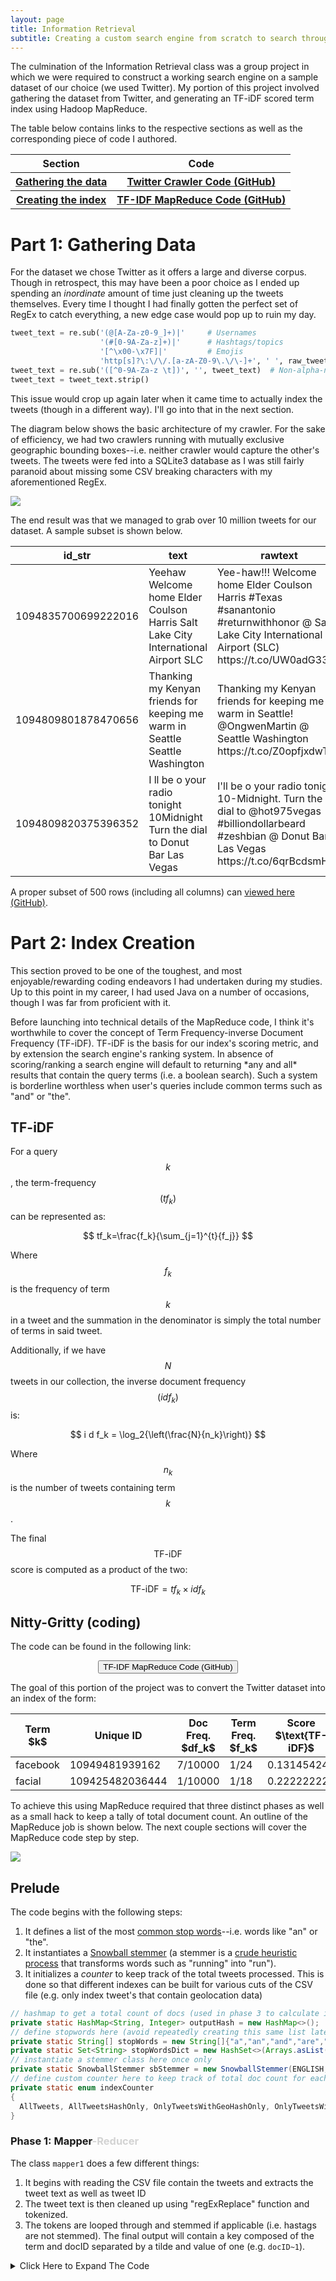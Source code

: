 ```yaml
---
layout: page
title: Information Retrieval
subtitle: Creating a custom search engine from scratch to search through archived Tweets.
---
```


<p class="myquote">
The culmination of the Information Retrieval class was a group project in which we were required to construct a working search engine on a sample dataset of our choice (we used Twitter).  My portion of this project involved gathering the dataset from Twitter, and generating an TF-iDF scored term index using Hadoop MapReduce. <br>
</p>


The table below contains links to the respective sections as well as the corresponding piece of code I authored.
<table class="tg">
<tr style="border-bottom: 1px solid black; border-top: 0px solid white">
  <th class="col1 bld">Section</th>
  <th class="col2 bld">Code</th>
</tr>
  <tr style="background-color: white;">
    <th class="col1"><a href="#part1">Gathering the data</a></th>
    <th class="col2"><a href="https://github.com/adik0861/adik0861.github.io/blob/master/assets/code/mr/twcrawler.py">Twitter Crawler Code (GitHub)</a></th>
  </tr>
  <tr style="background-color: white;">
  <th class="col1"><a href="#part2">Creating the index</a></th>
  <th class="col2"><a href="https://github.com/adik0861/adik0861.github.io/blob/master/assets/code/mr/mrPhase_Final.java">TF-IDF MapReduce Code (GitHub)</a></th>
  </tr>
</table>


<!-- The final output of our combined efforts yielded a search engine built using `react.js`, and can be seen in the screenshots below.

* * *

<p class="caption">Search results of Tweets using the query "the kids basketball".</p>
![Search Engine Output](/assets/code/mr/Example1.png "Search Engine Output")

* * *

<p class="caption">Search results for query "superbowl sport" shown across a map (this only works for Tweets with associated geolocation enabled).</p>
![Map of Results](/assets/code/mr/Example2.png "Map of Results")

* * *

<p class="caption">Timeline of search results for query "hollywood california".</p>
![Timeline of Results](/assets/code/mr/Example3.png "Timeline of Results")

* * * -->

# <a name="part1"></a> Part 1: Gathering Data
<!-- <div style="text-align:center; width=768px;">
  <a href="/assets/code/mr/mrPhase_Final.java">
    <input  type="button"
            class="bigButton"
            value="PyTweet Crawler Code (GitHub)"
            href="/assets/code/mr/twcrawler.py"/>
  </a>
</div> -->

For the dataset we chose Twitter as it offers a large and diverse corpus.  Though in retrospect, this may have been a poor choice as I ended up spending an _inordinate_ amount of time just cleaning up the tweets themselves.  Every time I thought I had finally gotten the perfect set of RegEx to catch everything, a new edge case would pop up to ruin my day.

<!-- ```python
                    # Usernames
tweet_text = re.sub('(@[A-Za-z0-9_]+)|'
                    # Hashtags/topics
                    '(#[0-9A-Za-z]+)|'
                    # Emojis
                    '[^\x00-\x7F]|'
                    # URLs
                    'http[s]?\:\/\/.[a-zA-Z0-9\.\/\-]+'
                    , ' ', raw_tweet_text)
                    # Non-alpha-numeric
tweet_text = re.sub('([^0-9A-Za-z \t])', '', tweet_text)
tweet_text = tweet_text.strip()
``` -->

```python
tweet_text = re.sub('(@[A-Za-z0-9_]+)|'     # Usernames
                    '(#[0-9A-Za-z]+)|'      # Hashtags/topics
                    '[^\x00-\x7F]|'         # Emojis
                    'http[s]?\:\/\/.[a-zA-Z0-9\.\/\-]+', ' ', raw_tweet_text) # URLs
tweet_text = re.sub('([^0-9A-Za-z \t])', '', tweet_text)  # Non-alpha-numeric
tweet_text = tweet_text.strip()
```


This issue would crop up again later when it came time to actually index the tweets (though in a different way).  I'll go into that in the next section.

The diagram below shows the basic architecture of my crawler.  For the sake of efficiency, we had two crawlers running with mutually exclusive geographic bounding boxes--i.e. neither crawler would capture the other's tweets.  The tweets were fed into a SQLite3 database as I was still fairly paranoid about missing some CSV breaking characters with my aforementioned RegEx.

<!-- <img class="centerimg" src="/img/project1/Crawler-Architecture.jpg"> -->
<img class="centerimg" src="/img/project1/Crawler-Architecture.webp">


The end result was that we managed to grab over 10 million tweets for our dataset.  A sample subset is shown below.

<table class="tableizer-table">
   <thead>
      <tr class="tableizer-firstrow">
         <th>id_str</th>
         <th>text</th>
         <th>rawtext</th>
      </tr>
   </thead>
   <tbody>
      <tr>
         <td style="white-space: nowrap;">1094835700699222016</td>
         <td style="text-align:left;">Yeehaw Welcome home Elder Coulson Harris Salt Lake City International Airport SLC</td>
         <td style="text-align:left;">Yee-haw!!! Welcome home Elder Coulson Harris #Texas #sanantonio #returnwithhonor @ Salt Lake City International Airport (SLC) https://t.co/UW0adG331S</td>
      </tr>
      <tr>
         <td style="white-space: nowrap;">1094809801878470656</td>
         <td style="text-align:left;">Thanking my Kenyan friends for keeping me warm in Seattle Seattle Washington</td>
         <td style="text-align:left;">Thanking my Kenyan friends for keeping me warm in Seattle! @OngwenMartin @ Seattle Washington https://t.co/Z0opfjxdwT</td>
      </tr>
      <tr>
         <td style="white-space: nowrap;">1094809820375396352</td>
         <td style="text-align:left;">I ll be o your radio tonight 10Midnight Turn the dial to Donut Bar Las Vegas</td>
         <td style="text-align:left;">I'll be o your radio tonight 10-Midnight. Turn the dial to @hot975vegas #billiondollarbeard #zeshbian @ Donut Bar Las Vegas https://t.co/6qrBcdsmHC</td>
      </tr>
   </tbody>
</table>

A proper subset of 500 rows (including all columns) can [viewed here (GitHub)](https://github.com/adik0861/adik0861.github.io/blob/master/assets/code/mr/tweets_10K_subset.csv).

# <a name="part2"></a> Part 2: Index Creation

<p class="myquote">
This section proved to be one of the toughest, and most enjoyable/rewarding coding endeavors I had undertaken during my studies.  Up to this point in my career, I had used Java on a number of occasions, though I was far from proficient with it.
</p>
<!-- The foundation of any search engine is the index on which it operates, or stated another way: a search engine is only as good as its index (disregarding more advanced topics like query parsing). -->
Before launching into technical details of the MapReduce code, I think it's worthwhile to cover the concept of Term Frequency-inverse Document Frequency (TF-iDF).  TF-iDF is the basis for our index's scoring metric, and by extension the search engine's ranking system.  In absence of scoring/ranking a search engine will default to returning *any and all* results that contain the query terms (i.e. a boolean search).  Such a system is borderline worthless when user's queries include common terms such as "and" or "the".

## TF-iDF

For a query $$k$$, the term-frequency $$(tf_k)$$ can be represented as:

$$
tf_k=\frac{f_k}{\sum_{j=1}^{t}{f_j}}
$$

Where $$f_k$$ is the frequency of term $$k$$ in a tweet and the summation in the denominator is simply the total number of terms in said tweet.

Additionally, if we have $$N$$ tweets in our collection, the inverse document frequency $$(idf_k)$$ is:

$$
i d f_k = \log_2{\left(\frac{N}{n_k}\right)}
$$

Where $$n_k$$ is the number of tweets containing term $$k$$.

The final $$\text{TF-iDF}$$ score is computed as a product of the two:

$$
\text{TF-iDF} = tf_k \times idf_k
$$

## Nitty-Gritty (coding)

The code can be found in the following link:
<div style="text-align:center; width=768px;">
  <a href="https://github.com/adik0861/adik0861.github.io/blob/master/assets/code/mr/mrPhase_Final.java">
    <input  type="button"
            class="bigButton"
            value="TF-IDF MapReduce Code (GitHub)"
            href="https://github.com/adik0861/adik0861.github.io/blob/master/assets/code/mr/mrPhase_Final.java"/>
  </a>
</div>

<!-- <img src="/assets/images/meta/GitHub-Logo.png"> -->
<!-- <a href="https://github.com/adik0861/adik0861.github.io/blob/master/assets/code/mr/mrPhase_Final.java">
<div class="bigButton" style="margin-left:auto; margin-right:auto;" >
    TF-IDF MapReduce Code (GitHub)
</div>
</a> -->

The goal of this portion of the project was to convert the Twitter dataset into an index of the form:

<table class="tableizer-table"  >
   <thead>
      <tr class="tableizer-firstrow">
         <th> Term $k$ </th>
         <th> Unique ID </th>
         <th> Doc Freq. $df_k$ </th>
         <th> Term Freq. $f_k$ </th>
         <th> Score $\text{TF-iDF}$ </th>
      </tr>
   </thead>
   <tbody>
      <tr>
         <td>facebook</td>
         <td>10949481939162</td>
         <td> 7/10000</td>
         <td> 1/24</td>
         <td>0.131454248</td>
      </tr>
      <tr>
         <td>facial  </td>
         <td>109425482036444</td>
         <td>  1/10000</td>
         <td> 1/18</td>
         <td>0.222222222</td>
      </tr>
   </tbody>
</table>

To achieve this using MapReduce required that three distinct phases as well as a small hack to keep a tally of total document count.  An outline of the MapReduce job is shown below.  The next couple sections will cover the MapReduce code step by step.

<!-- <img class="centerimg" src="/img/project1/mapreduce.png"> -->
<img class="centerimg" src="/img/project1/mapreduce.webp">


## Prelude
The code begins with the following steps:
1. It defines a list of the most [common stop words](https://www.ranks.nl/stopwords)--i.e. words like "an" or "the".
2. It instantiates a [Snowball stemmer](http://snowball.tartarus.org/compiler/snowman.html) (a stemmer is a [crude heuristic process](https://nlp.stanford.edu/IR-book/html/htmledition/stemming-and-lemmatization-1.html) that transforms words such as "running" into "run").
3. It initializes a  *counter* to keep track of the total tweets processed.  This is done so that different indexes can be built for various cuts of the CSV file (e.g. only index tweet's that contain geolocation data)

<!-- <details><summary><span class='fold'>Click Here to Expand The Code</span></summary><div markdown="1"> -->
```java
// hashmap to get a total count of docs (used in phase 3 to calculate iDF)
private static HashMap<String, Integer> outputHash = new HashMap<>();
// define stopwords here (avoid repeatedly creating this same list later)
private static String[] stopWords = new String[]{"a","an","and","are","as","at","be","but","by","for","if","in","into","is","it","no","not","of","on","or","such","that","the","their","then","there","these","they","this","to","was","will","with"};
private static Set<String> stopWordsDict = new HashSet<>(Arrays.asList(stopWords));
// instantiate a stemmer class here once only
private static SnowballStemmer sbStemmer = new SnowballStemmer(ENGLISH, 1);
// define custom counter here to keep track of total doc count for each index
private static enum indexCounter
{
  AllTweets, AllTweetsHashOnly, OnlyTweetsWithGeoHashOnly, OnlyTweetsWithGeo
}
```
<!-- </div></details> -->

### Phase 1: Mapper<span style="color:LightGray">-Reducer</span>
The class `mapper1` does a few different things:
1. It begins with reading the CSV file contain the tweets and extracts the tweet text as well as tweet ID
2. The tweet text is then cleaned up using "regExReplace" function and tokenized.
3. The tokens are looped through and stemmed if applicable (i.e. hastags are not stemmed).
The final output will contain a key composed of the term and docID separated by a tilde and value of one (e.g. `docID~1`).

<details>
<summary><span class='fold'>Click Here to Expand The Code</span></summary>
<div markdown="1">
```java
public static class mapper1
  extends Mapper<LongWritable, Text, Text, IntWritable>
{
  private Text wordDocPair = new Text();
  private IntWritable one = new IntWritable(1);

  private String regExReplace(String textStr)
  {
    textStr = textStr.toLowerCase();
    // Remove URLS
    textStr = textStr.replaceAll("(https?|ftp|file)://[-a-zA-Z0-9+&@#/%?=~_|!:,.;]*[-a-zA-Z0-9+&@#/%=~_|]", "");
    // Remove single dashes
    textStr = textStr.replaceAll("([^-])([-])([^-])", "$1$3");
    // Replace any non-Alphanumeric repeating character with single instance
    textStr = textStr.replaceAll("(\\W)\\1+", "$1");
    // Replace contraction of #'s with "numbers"
    textStr = textStr.replaceAll("(#'s)\\s", "numbers ");
    // Ensure that all #/@ have a space before them to ensure tokenization
    textStr = textStr.replaceAll("([^\\s])([#]\\w+)", "$1 $2");
    // Remove @user mentions and any non alphanumeric characters (excluding #)
    textStr = textStr.replaceAll("[@]\\w+|[@]\\W+|[^\\w#\\s]", " ");
    // Remove dashes, single characters, and useless hashtags (e.g. #1)
    textStr = textStr.replaceAll("(^| ).(( ).)*( |$)", "$1");
    textStr = textStr.replaceAll("[#][\\w\\W]\\s", "");
    // Remove repeated spaces
    textStr = textStr.replaceAll("\\s+", " ").trim();
    return textStr;
  }

  public void map(LongWritable key, Text value, Context context)
    throws IOException, InterruptedException
  {
    Configuration conf = context.getConfiguration();
    String param = conf.get("indexType");
    String entireTweetString = value.toString();
    String[] entireTweetArray = entireTweetString.split(",");
    String tweetID = entireTweetArray[21];
    //  9 = rawtext, since it includes #tags
    String tweetText = regExReplace(entireTweetArray[9]);
    String geolocation = entireTweetArray[19].trim();

    if ((param.equals("OnlyTweetsWithGeo") || param.equals("OnlyTweetsWithGeoHashOnly")) && geolocation.length() > 8)
    {
      // Count TOTAL number of documents for each of the four criteria
      // This is used in Phase 3 below to calculate inverse doc frequency LOG(N/n)
      if (param.equals("OnlyTweetsWithGeoHashOnly") && tweetText.contains("#"))
      {
        context.getCounter("indexCounter", param).increment(1);
      }
      if (param.equals("OnlyTweetsWithGeo"))
      {
        context.getCounter("indexCounter", param).increment(1);
      }

      StringTokenizer itr = new StringTokenizer(tweetText, " ");
      while (itr.hasMoreTokens())
      {
        String strToken = itr.nextToken().trim();
        // check the type of index that's being built and that the tokens meet the indexes specific conditions
        if (((param.equals("OnlyTweetsWithGeo")) && (stopWordsDict.contains(strToken)))
            || ((param.equals("OnlyTweetsWithGeoHashOnly")) && (!strToken.substring(0, 1).equals("#"))))
        {
          continue;
        }
        CharSequence csToken = strToken;
        // exclude calls to the stemmer for hashtag tokens
        if (!strToken.substring(0, 1).equals("#"))
        {
          csToken = sbStemmer.stem(csToken);
        }
        wordDocPair.set(csToken + "~" + tweetID);
        context.write(wordDocPair, one);
      }
    }

    if (param.equals("AllTweets") || param.equals("AllTweetsHashOnly"))
    {
      // Count TOTAL number of documents for each of the four criteria
      // This is used in Phase 3 below to calculate inverse doc frequency LOG(N/n)criteria
      if (param.equals("AllTweetsHashOnly") && tweetText.contains("#"))
      {
        context.getCounter("indexCounter", param).increment(1);
      }
      if (param.equals("AllTweets"))
      {
        context.getCounter("indexCounter", param).increment(1);
      }

      StringTokenizer itr = new StringTokenizer(tweetText, " ");
      while (itr.hasMoreTokens())
      {
        String strToken = itr.nextToken().trim();
        // The following checks the type of index that's being built and that the tokens
        // meet the indexes specific conditions
        if (((param.equals("AllTweets")) && (stopWordsDict.contains(strToken)))
            || ((param.equals("AllTweetsHashOnly")) && (!strToken.substring(0, 1).equals("#"))))
        {
          continue;
        }
        CharSequence csToken = strToken;
        // exclude calls to the stemmer for hashtag tokens
        if (!strToken.substring(0, 1).equals("#"))
        {
          csToken = sbStemmer.stem(csToken);
        }
        wordDocPair.set(csToken + "~" + tweetID);
        context.write(wordDocPair, one);
      }
    }
  }
}
```
</div></details>

The output of ```mapper1``` will resemble the following:

<div class="outputTexSize">
$$
\begin{align}
  & \texttt{term}_1 \thicksim \texttt{tweet}_1 \\
  & \texttt{term}_2 \thicksim \texttt{tweet}_1 \\
  & \texttt{term}_3 \thicksim \texttt{tweet}_1 \\
  & \vdots \\
  & \texttt{term}_1 \thicksim \texttt{tweet}_n \\
  & \texttt{term}_2 \thicksim \texttt{tweet}_n \\
  & \texttt{term}_3 \thicksim \texttt{tweet}_n \\
\end{align}
$$
</div>

### Phase 1:  <span style="color:LightGray">Mapper-</span>Reducer

Next up, the associated reducer class simply counts/sums up all the incoming ```term~docID``` keys.
<!-- <details><summary><span class='fold'>Click Here to Expand The Code</span></summary><div markdown="1"> -->
```java
public static class reducer1 extends Reducer<Text, IntWritable, Text, IntWritable>
{
  private IntWritable occurrencesOfWord = new IntWritable();

  protected void reduce(Text key, Iterable<IntWritable> values, Context context)
      throws IOException, InterruptedException
  {
    int sum = 0;
    for (IntWritable val : values)
    {
      sum += val.get();
    }
    occurrencesOfWord.set(sum);
    context.write(key, occurrencesOfWord);
  }
}
```
<!-- </div></details> -->
Since these key-value pairs are all unique, ```reducer1``` outputs a key-value pair of the form:

<div class="outputTexSize">
$$
\begin{align}
  (& \texttt{term}_1 \thicksim \texttt{tweet}_1, 1 ) \\
  (& \texttt{term}_2 \thicksim \texttt{tweet}_1, 1 ) \\
  (& \texttt{term}_3 \thicksim \texttt{tweet}_1, 1 ) \\
  & \vdots \\
  (& \texttt{term}_1 \thicksim \texttt{tweet}_n, 1 ) \\
  (& \texttt{term}_2 \thicksim \texttt{tweet}_n, 1 ) \\
  (& \texttt{term}_3 \thicksim \texttt{tweet}_n, 1 ) \\
\end{align}
$$
</div>


### Phase 2: Mapper<span style="color:LightGray">-Reducer</span>

This Phase 2 mapper, ```mapper2``` is fairly straight forward as it simply splits apart or rearranges the output from ```reducer1``` above in the following manner:

<div class="outputTexSize">
$$
\begin{equation}
\texttt{<term}\thicksim\texttt{docID,count>} \\
\downarrow \\
\texttt{<term,docID=count>}
\end{equation}
$$
</div>



```java
public static class mapper2 extends Mapper<LongWritable, Text, Text, Text>
{
  private Text docID = new Text();
  private Text termCount = new Text();

  public void map(LongWritable key, Text value, Context context) throws IOException, InterruptedException
  {
    String doc = value.toString().split("\t")[0].split("~")[1];
    String term = value.toString().split("\t")[0].split("~")[0];
    String count = value.toString().split("\t")[1];
    docID.set(doc);
    termCount.set(term + "=" + count);
    context.write(docID, termCount);
  }
}
```
Note that the count value is stil one as we haven't aggregated the values yet (that's the next step).

### Phase 2: <span style="color:LightGray">Mapper-</span>Reducer

This step is a little tricky as it's actually doing two aggregations.  The full reducer code is shown below, though the magic happens in the two nested ```for``` loops within ```reducer2```.

```java
public static class reducer2 extends Reducer<Text, Text, Text, Text>
{
  private Text termDocPair = new Text();
  private Text termFreq = new Text();
  protected void reduce(Text key, Iterable<Text> values, Context context)
    throws IOException, InterruptedException
  {
    int countTermsInDoc = 0;
    Map<String, Integer> dict = new HashMap<>();
    for (Text val : values)
    {
      String term = val.toString().split("=")[0];
      String termCount = val.toString().split("=")[1];
      dict.put(term, Integer.valueOf(termCount));
      countTermsInDoc += Integer.parseInt(termCount);
    }
    for (String dictKey : dict.keySet())
    {
      termDocPair.set(dictKey + '~' + key.toString());
      termFreq.set(dict.get(dictKey) + "/" + countTermsInDoc);
      context.write(termDocPair, termFreq);
    }
  }
}
```

#### First ```for``` Loop
To begin with, note the instantiation of the (poorly named) map ```dict```:

```java
Map<String, Integer> dict = new HashMap<>();
```

```dict``` is where we store our initial summation in the form of a key-value pair.  The following loop simply calculates the number of times a term occurs in each tweet.

```java
Map<String, Integer> dict = new HashMap<>();
for (Text val : values)
{
  String term = val.toString().split("=")[0];
  String termCount = val.toString().split("=")[1];
  dict.put(term, Integer.valueOf(termCount));
  countTermsInDoc += Integer.parseInt(termCount);
}
```

So the output of this initial loop will look like:

<div class="outputTexSize">
$$
\texttt{<term}\thicksim\texttt{docID,termCount>}
$$
</div>

#### Second ```for``` Loop
The output from the first ```for``` loop above is then looped through in the next ```for``` loop (shown below).  This second loop utilizes the ```countTermsInDoc``` value from above to calculate the $\texttt{termFrequency}$ of each term within a tweet.

```java
for (String dictKey : dict.keySet())
{
  termDocPair.set(dictKey + '~' + key.toString());
  termFreq.set(dict.get(dictKey) + "/" + countTermsInDoc);
  context.write(termDocPair, termFreq);
}
```

The final output of all this (i.e. ```reducer2```) is of the form:
<div class="outputTexSize">
$$
\texttt{<term}\thicksim\texttt{docID,termCount/countOfTermsInDoc>}
$$
</div>

Note that ***the forward slash shown above in the right hand side is actually a placeholder***.  In fact the entire right-hand side of the key-value pair is output as a string.  We're not interested in reducing the value down to a float as we end up losing information (e.g. $500/1000$ is not the same as $1/2$ for our purposes).

### Phase 3: Mapper<span style="color:LightGray">-Reducer</span>

```java
public static class mapper3 extends Mapper<LongWritable, Text, Text, Text>
{
  private Text term = new Text();
  private Text docTermFreqPair = new Text();

  public void map(LongWritable key, Text value, Context context) throws IOException, InterruptedException
  {
    String docID = value.toString().split("\t")[0].split("~")[1];
    String termStr = value.toString().split("\t")[0].split("~")[0];
    String termFreq = value.toString().split("\t")[1];
    term.set(termStr);
    docTermFreqPair.set(docID + "=" + termFreq);
    context.write(term, docTermFreqPair);
  }
}
```
Similar to ```mapper2``` previously, ```mapper3``` below simply rearranges the output of ```reducer2``` in the following form:

<div class="outputTexSize">
$$
\begin{equation}
\texttt{<term}\thicksim\texttt{docID,termCount/countOfTermsInDoc>} \\
\downarrow \\
\texttt{<term,docID=termCount/countOfTermsInDoc>}
\end{equation}
$$
</div>



And as mentioned previously, the ***forward slash isn't a division sign, and similarly the equals sign isn't an assignment operator***.  Both are simply placeholders to keep all the values separate.


### Phase 3: <span style="color:LightGray">Mapper-</span>Reducer

<details><summary><span class='fold'>Click Here to Expand The Code</span></summary><div markdown="1">
```java
public static class reducer3 extends Reducer<Text, Text, Text, Text>
{
  private Text docTerm = new Text();
  private Text valStr = new Text();
  protected void reduce(Text key, Iterable<Text> values, Context context)
    throws IOException, InterruptedException
  {
    Configuration conf = context.getConfiguration();
    int totalCountOfDocs = Integer.valueOf(conf.get("docCount"));
    int countOfDocsWithTerm = 0;
    Map<String, String> dict = new HashMap<>();
    for (Text val : values)
    {
      String docID = val.toString().split("=")[0];
      String termFreq = val.toString().split("=")[1];
      dict.put(docID, termFreq);
      countOfDocsWithTerm++;
    }
    for (String document : dict.keySet())
    {
      double numerator = Double.valueOf(dict.get(document).split("/")[0]);  // LHS of operand
      double denominator = Double.valueOf(dict.get(document).split("/")[1]);  // RHS of operand
      double TF = numerator / denominator;
      double iDF = (double) totalCountOfDocs / (double) countOfDocsWithTerm;
      // if doc freq = 1 then only use term-freq as Log(iDF) = Log(1) = 0
      double TFiDF = iDF == 1 ? TF : TF * Math.log10(iDF);
      docTerm.set(key + "~" + document);
      String strDocFreq = countOfDocsWithTerm + "/" + totalCountOfDocs;
      String strTermFreq = (int) numerator + "/" + (int) denominator;
      String StrTFiDF = String.format("%.10f", TFiDF);
      String StrConcat = "[" + strDocFreq + "," + strTermFreq + "," + StrTFiDF + "]";
      valStr.set(StrConcat);
      context.write(docTerm, valStr);
    }
  }
}
```
</div></details>
